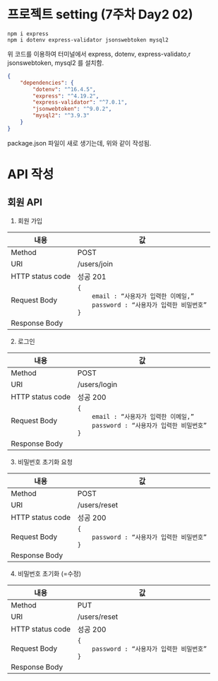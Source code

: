 # 프로젝트 setting (7주차 Day2 02)
```
npm i express
npm i dotenv express-validator jsonswebtoken mysql2
```
위 코드를 이용하여 터미널에서 express, dotenv, express-validato,r jsonswebtoken, mysql2 를 설치함. 
```JSON
{
	"dependencies": {
		"dotenv": "^16.4.5",
		"express": "^4.19.2",
		"express-validator": "^7.0.1",
		"jsonwebtoken": "^9.0.2",
		"mysql2": "^3.9.3"
	}
}
```
package.json 파일이 새로 생기는데, 위와 같이 작성됨.

# API 작성
## 회원 API
1. 회원 가입

| 내용 | 값 |
| --- | --- |
| Method | POST |
| URI | /users/join |
| HTTP status code | 성공 201 |
| Request Body | `{`<br>`    email : “사용자가 입력한 이메일,”`<br>`    password : “사용자가 입력한 비밀번호”`<br>`} `|
| Response Body | |

2. 로그인

| 내용 | 값 |
| --- | --- |
| Method | POST |
| URI | /users/login |
| HTTP status code | 성공 200 |
| Request Body | `{`<br>`    email : “사용자가 입력한 이메일,”`<br>`    password : “사용자가 입력한 비밀번호”`<br>`} `|
| Response Body | |

3. 비밀번호 초기화 요청 

| 내용 | 값 |
| --- | --- |
| Method | POST |
| URI | /users/reset |
| HTTP status code | 성공 200 |
| Request Body | `{`<br>`    password : “사용자가 입력한 비밀번호”`<br>`} `|
| Response Body | |

4. 비밀번호 초기화 (=수정) 

| 내용 | 값 |
| --- | --- |
| Method | PUT |
| URI | /users/reset |
| HTTP status code | 성공 200 |
| Request Body | `{`<br>`    password : “사용자가 입력한 비밀번호”`<br>`} `|
| Response Body | |
